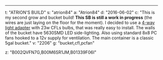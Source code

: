 ---
t: "ATRION'S BUILD"
s: "atrion84"
a: "Atrion84"
d: "2016-06-02"
c: "This is my second grow and bucket build! <strong>This SB is still a work in progress</strong> (the wires are just laying on the floor for the moment). I decided to use a <a href='http://amzn.to/1SUiCdJ'>4-way light adapter</a> with 23w CFLs bulbs, that was really easy to install. The walls of the bucket have 5630SMD LED side-lighting. Also using standard 8x8 PC fans hooked to a 12v supply for ventilation. The main container is a classic 5gal bucket."
v: "2206"
g: "bucket,cfl,pcfan"

z: "B002QVFN7G,B00M6SR1JM,B01339F06I"
